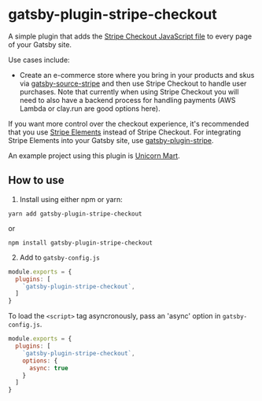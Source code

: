 # gatsby-plugin-stripe-checkout

A simple plugin that adds the [Stripe Checkout JavaScript file](https://stripe.com/docs/checkout#integration-custom) to every page of your Gatsby site.

Use cases include:

* Create an e-commerce store where you bring in your products and skus via [gatsby-source-stripe](https://github.com/njosefbeck/gatsby-source-stripe) and then use Stripe Checkout to handle user purchases. Note that currently when using Stripe Checkout you will need to also have a backend process for handling payments (AWS Lambda or clay.run are good options here).

If you want more control over the checkout experience, it's recommended that you use [Stripe Elements](https://stripe.com/payments/elements) instead of Stripe Checkout. For integrating Stripe Elements into your Gatsby site, use [gatsby-plugin-stripe](https://github.com/njosefbeck/gatsby-plugin-stripe).

An example project using this plugin is [Unicorn Mart](https://unicorn-mart.netlify.com).

## How to use

1. Install using either npm or yarn:

```
yarn add gatsby-plugin-stripe-checkout
```

or

```
npm install gatsby-plugin-stripe-checkout
```

2. Add to ```gatsby-config.js```

```javascript
module.exports = {
  plugins: [
    `gatsby-plugin-stripe-checkout`,
  ]
}
```

To load the `<script>` tag asyncronously, pass an 'async' option in `gatsby-config.js`.

```javascript
module.exports = {
  plugins: [
    `gatsby-plugin-stripe-checkout`,
    options: {
      async: true
    }
  ]
}
```
